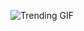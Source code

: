 ![Trending GIF](https://media3.giphy.com/media/v1.Y2lkPThiYjIxNzcyZTYyYzM1MDBmZnhsbTZxYmxpbGNwYnc2emkyNWgyaXBhZnlrcmQ4aSZlcD12MV9naWZzX3NlYXJjaCZjdD1n/SXOaBm5npU8UcTuTLk/giphy.gif)
